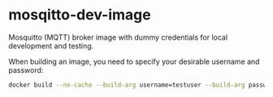 # mosqitto-dev-image

Mosquitto (MQTT) broker image with dummy credentials for local development and testing.

When building an image, you need to specify your desirable username and password:
```sh
docker build --no-cache --build-arg username=testuser --build-arg password=testpass -t mosqitto-dev-image .
```
